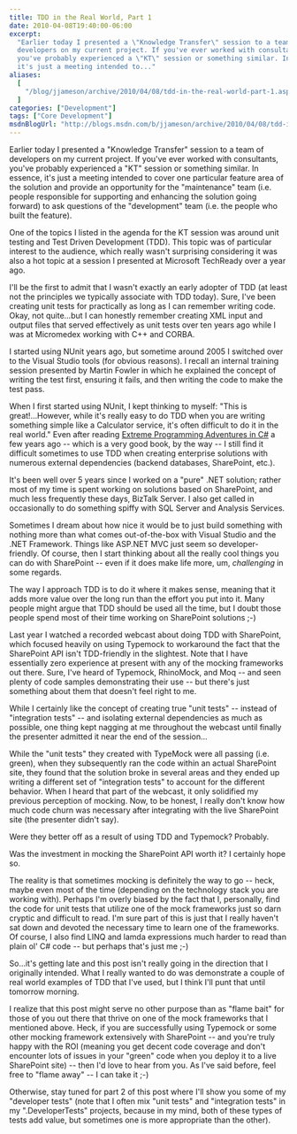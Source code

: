 ```yaml
---
title: TDD in the Real World, Part 1
date: 2010-04-08T19:40:00-06:00
excerpt:
  "Earlier today I presented a \"Knowledge Transfer\" session to a team of
  developers on my current project. If you've ever worked with consultants,
  you've probably experienced a \"KT\" session or something similar. In essence,
  it's just a meeting intended to..."
aliases:
  [
    "/blog/jjameson/archive/2010/04/08/tdd-in-the-real-world-part-1.aspx",
  ]
categories: ["Development"]
tags: ["Core Development"]
msdnBlogUrl: "http://blogs.msdn.com/b/jjameson/archive/2010/04/08/tdd-in-the-real-world-part-1.aspx"
---
```


Earlier today I presented a "Knowledge Transfer" session to a team of developers
on my current project. If you've ever worked with consultants, you've probably
experienced a "KT" session or something similar. In essence, it's just a meeting
intended to cover one particular feature area of the solution and provide an
opportunity for the "maintenance" team (i.e. people responsible for supporting
and enhancing the solution going forward) to ask questions of the "development"
team (i.e. the people who built the feature).

One of the topics I listed in the agenda for the KT session was around unit
testing and Test Driven Development (TDD). This topic was of particular interest
to the audience, which really wasn't surprising considering it was also a hot
topic at a session I presented at Microsoft TechReady over a year ago.

I'll be the first to admit that I wasn't exactly an early adopter of TDD (at
least not the principles we typically associate with TDD today). Sure, I've been
creating unit tests for practically as long as I can remember writing code.
Okay, not quite...but I can honestly remember creating XML input and output
files that served effectively as unit tests over ten years ago while I was at
Micromedex working with C++ and CORBA.

I started using NUnit years ago, but sometime around 2005 I switched over to the
Visual Studio tools (for obvious reasons). I recall an internal training session
presented by Martin Fowler in which he explained the concept of writing the test
first, ensuring it fails, and then writing the code to make the test pass.

When I first started using NUnit, I kept thinking to myself: "This is
great!...However, while it's really easy to do TDD when you are writing
something simple like a Calculator service, it's often difficult to do it in the
real world." Even after reading
[Extreme Programming Adventures in C#](http://www.microsoft.com/learning/en/us/book.aspx?ID=6777&locale=en-us)
a few years ago -- which is a very good book, by the way -- I still find it
difficult sometimes to use TDD when creating enterprise solutions with numerous
external dependencies (backend databases, SharePoint, etc.).

It's been well over 5 years since I worked on a "pure" .NET solution; rather
most of my time is spent working on solutions based on SharePoint, and much less
frequently these days, BizTalk Server. I also get called in occasionally to do
something spiffy with SQL Server and Analysis Services.

Sometimes I dream about how nice it would be to just build something with
nothing more than what comes out-of-the-box with Visual Studio and the .NET
Framework. Things like ASP.NET MVC just seem so developer-friendly. Of course,
then I start thinking about all the really cool things you can do with
SharePoint -- even if it does make life more, um, _challenging_ in some regards.

The way I approach TDD is to do it where it makes sense, meaning that it adds
more value over the long run than the effort you put into it. Many people might
argue that TDD should be used all the time, but I doubt those people spend most
of their time working on SharePoint solutions ;-)

Last year I watched a recorded webcast about doing TDD with SharePoint, which
focused heavily on using Typemock to workaround the fact that the SharePoint API
isn't TDD-friendly in the slightest. Note that I have essentially zero
experience at present with any of the mocking frameworks out there. Sure, I've
heard of Typemock, RhinoMock, and Moq -- and seen plenty of code samples
demonstrating their use -- but there's just something about them that doesn't
feel right to me.

While I certainly like the concept of creating true "unit tests" -- instead of
"integration tests" -- and isolating external dependencies as much as possible,
one thing kept nagging at me throughout the webcast until finally the presenter
admitted it near the end of the session...

While the "unit tests" they created with TypeMock were all passing (i.e. green),
when they subsequently ran the code within an actual SharePoint site, they found
that the solution broke in several areas and they ended up writing a different
set of "integration tests" to account for the different behavior. When I heard
that part of the webcast, it only solidified my previous perception of mocking.
Now, to be honest, I really don't know how much code churn was necessary after
integrating with the live SharePoint site (the presenter didn't say).

Were they better off as a result of using TDD and Typemock? Probably.

Was the investment in mocking the SharePoint API worth it? I certainly hope so.

The reality is that sometimes mocking is definitely the way to go -- heck, maybe
even most of the time (depending on the technology stack you are working with).
Perhaps I'm overly biased by the fact that I, personally, find the code for unit
tests that utilize one of the mock frameworks just so darn cryptic and difficult
to read. I'm sure part of this is just that I really haven't sat down and
devoted the necessary time to learn one of the frameworks. Of course, I also
find LINQ and lamda expressions much harder to read than plain ol' C# code --
but perhaps that's just me ;-)

So...it's getting late and this post isn't really going in the direction that I
originally intended. What I really wanted to do was demonstrate a couple of real
world examples of TDD that I've used, but I think I'll punt that until tomorrow
morning.

I realize that this post might serve no other purpose than as "flame bait" for
those of you out there that thrive on one of the mock frameworks that I
mentioned above. Heck, if you are successfully using Typemock or some other
mocking framework extensively with SharePoint -- and you're truly happy with the
ROI (meaning you get decent code coverage and don't encounter lots of issues in
your "green" code when you deploy it to a live SharePoint site) -- then I'd love
to hear from you. As I've said before, feel free to "flame away" -- I can take
it ;-)

Otherwise, stay tuned for part 2 of this post where I'll show you some of my
"developer tests" (note that I often mix "unit tests" and "integration tests" in
my ".DeveloperTests" projects, because in my mind, both of these types of tests
add value, but sometimes one is more appropriate than the other).
